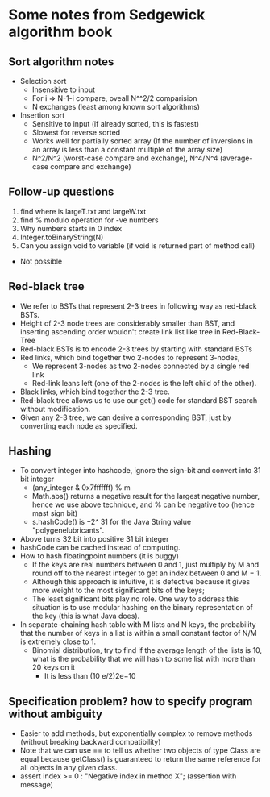 # Some notes from Sedgewick algorithm book

## Sort algorithm notes

* Selection sort
  * Insensitive to input
  * For i => N-1-i compare, oveall N^^2/2 comparision
  * N exchanges (least among known sort algorithms)
* Insertion sort
  * Sensitive to input (if already sorted, this is fastest)
  * Slowest for reverse sorted
  * Works well for partially sorted array (If the number of inversions in an array is less than a constant multiple of the array size)
  * N^2/N^2 (worst-case compare and exchange), N^4/N^4 (average-case compare and exchange)
  

## Follow-up questions

1. find where is largeT.txt and largeW.txt
2. find % modulo operation for -ve numbers
3. Why numbers starts in 0 index
4. Integer.toBinaryString(N)
5. Can you assign void to variable (if void is returned part of method call)
  * Not possible

## Red-black tree

* We refer to BSTs that represent 2-3 trees in following way as red-black BSTs.
* Height of 2-3 node trees are considerably smaller than BST, and inserting ascending order wouldn't create link list like tree in Red-Black-Tree
* Red-black BSTs is to encode 2-3 trees by starting with standard BSTs
* Red links, which bind together two 2-nodes to represent 3-nodes,
  * We represent 3-nodes as two 2-nodes connected by a single red link 
  * Red-link leans left (one of the 2-nodes is the left child of the other).
* Black links, which bind together the 2-3 tree. 
* Red-black tree allows us to use our get() code for standard BST search without modification. 
* Given any 2-3 tree, we can derive a corresponding BST, just by converting each node as specified.

## Hashing

* To convert integer into hashcode, ignore the sign-bit and convert into 31 bit integer
  * (any_integer & 0x7fffffff) % m
  * Math.abs() returns a negative result for the largest negative number, hence we use above technique, and % can be negative too (hence mast sign bit)
  * s.hashCode() is −2^   31 for the Java String value "polygenelubricants". 
* Above turns 32 bit into positive 31 bit integer
* hashCode can be cached instead of computing.
* How to hash floatingpoint numbers (it is buggy)
  * If the keys are real numbers between 0 and 1, just multiply by M and round off to the nearest integer to get an index between 0 and M − 1. 
  * Although this approach is intuitive, it is defective because it gives more weight to the most significant bits of the keys; 
  * The least significant bits play no role. One way to address this situation is to use modular hashing on the binary representation of the key (this is what Java does).
* In separate-chaining hash table with M lists and N keys, the probability that the number of keys in a list is within a small constant factor of N/M is extremely close to 1.
  * Binomial distribution, try to find if the average length of the lists is 10, what is the probability that we will hash to some list with more than 20 keys on it
    * It is less than (10 e/2)2e−10

## Specification problem? how to specify program without ambiguity
* Easier to add methods, but exponentially complex to remove methods (without breaking backward compatibility)
* Note that we can use == to tell us whether two objects of type Class are equal because getClass() is guaranteed to return the same reference for all objects in any given class.
* assert index >= 0 : "Negative index in method X"; (assertion with message)